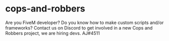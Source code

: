 # cops-and-robbers

Are you FiveM developer? Do you know how to make custom scripts and/or frameworks?
Contact us on Discord to get involved in a new Cops and Robbers project, we are hiring devs.
AJ#4511
